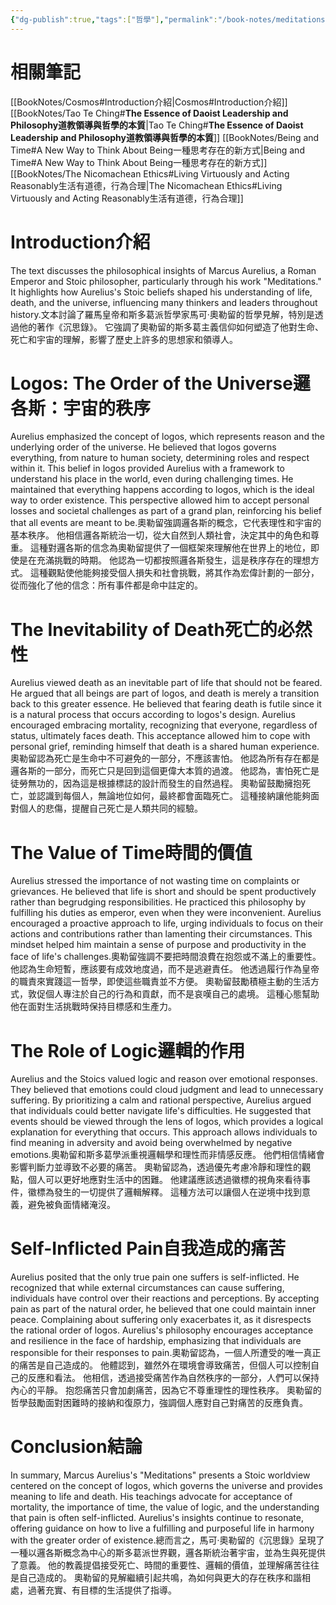 ```yaml
---
{"dg-publish":true,"tags":["哲學"],"permalink":"/book-notes/meditations/","dgPassFrontmatter":true,"created":"2024-11-24T10:41:52.287+08:00","updated":"2024-11-28T13:16:05.539+08:00"}
---
```


# 相關筆記
[[BookNotes/Cosmos#Introduction介紹\|Cosmos#Introduction介紹]]
[[BookNotes/Tao Te Ching#**The Essence of Daoist Leadership and Philosophy道教領導與哲學的本質**\|Tao Te Ching#**The Essence of Daoist Leadership and Philosophy道教領導與哲學的本質**]]
[[BookNotes/Being and Time#A New Way to Think About Being一種思考存在的新方式\|Being and Time#A New Way to Think About Being一種思考存在的新方式]]
[[BookNotes/The Nicomachean Ethics#Living Virtuously and Acting Reasonably生活有道德，行為合理\|The Nicomachean Ethics#Living Virtuously and Acting Reasonably生活有道德，行為合理]]
# Introduction介紹

The text discusses the philosophical insights of Marcus Aurelius, a Roman Emperor and Stoic philosopher, particularly through his work "Meditations." It highlights how Aurelius's Stoic beliefs shaped his understanding of life, death, and the universe, influencing many thinkers and leaders throughout history.文本討論了羅馬皇帝和斯多葛派哲學家馬可·奧勒留的哲學見解，特別是透過他的著作《沉思錄》。 它強調了奧勒留的斯多葛主義信仰如何塑造了他對生命、死亡和宇宙的理解，影響了歷史上許多的思想家和領導人。

# Logos: The Order of the Universe邏各斯：宇宙的秩序

Aurelius emphasized the concept of logos, which represents reason and the underlying order of the universe. He believed that logos governs everything, from nature to human society, determining roles and respect within it. This belief in logos provided Aurelius with a framework to understand his place in the world, even during challenging times. He maintained that everything happens according to logos, which is the ideal way to order existence. This perspective allowed him to accept personal losses and societal challenges as part of a grand plan, reinforcing his belief that all events are meant to be.奧勒留強調邏各斯的概念，它代表理性和宇宙的基本秩序。 他相信邏各斯統治一切，從大自然到人類社會，決定其中的角色和尊重。 這種對邏各斯的信念為奧勒留提供了一個框架來理解他在世界上的地位，即使是在充滿挑戰的時期。 他認為一切都按照邏各斯發生，這是秩序存在的理想方式。 這種觀點使他能夠接受個人損失和社會挑戰，將其作為宏偉計劃的一部分，從而強化了他的信念：所有事件都是命中註定的。

# The Inevitability of Death死亡的必然性

Aurelius viewed death as an inevitable part of life that should not be feared. He argued that all beings are part of logos, and death is merely a transition back to this greater essence. He believed that fearing death is futile since it is a natural process that occurs according to logos's design. Aurelius encouraged embracing mortality, recognizing that everyone, regardless of status, ultimately faces death. This acceptance allowed him to cope with personal grief, reminding himself that death is a shared human experience.奧勒留認為死亡是生命中不可避免的一部分，不應該害怕。 他認為所有存在都是邏各斯的一部分，而死亡只是回到這個更偉大本質的過渡。 他認為，害怕死亡是徒勞無功的，因為這是根據標誌的設計而發生的自然過程。 奧勒留鼓勵擁抱死亡，並認識到每個人，無論地位如何，最終都會面臨死亡。 這種接納讓他能夠面對個人的悲傷，提醒自己死亡是人類共同的經驗。

# The Value of Time時間的價值

Aurelius stressed the importance of not wasting time on complaints or grievances. He believed that life is short and should be spent productively rather than begrudging responsibilities. He practiced this philosophy by fulfilling his duties as emperor, even when they were inconvenient. Aurelius encouraged a proactive approach to life, urging individuals to focus on their actions and contributions rather than lamenting their circumstances. This mindset helped him maintain a sense of purpose and productivity in the face of life's challenges.奧勒留強調不要把時間浪費在抱怨或不滿上的重要性。 他認為生命短暫，應該要有成效地度過，而不是逃避責任。 他透過履行作為皇帝的職責來實踐這一哲學，即使這些職責並不方便。 奧勒留鼓勵積極主動的生活方式，敦促個人專注於自己的行為和貢獻，而不是哀嘆自己的處境。 這種心態幫助他在面對生活挑戰時保持目標感和生產力。

# The Role of Logic邏輯的作用

Aurelius and the Stoics valued logic and reason over emotional responses. They believed that emotions could cloud judgment and lead to unnecessary suffering. By prioritizing a calm and rational perspective, Aurelius argued that individuals could better navigate life's difficulties. He suggested that events should be viewed through the lens of logos, which provides a logical explanation for everything that occurs. This approach allows individuals to find meaning in adversity and avoid being overwhelmed by negative emotions.奧勒留和斯多葛學派重視邏輯學和理性而非情感反應。 他們相信情緒會影響判斷力並導致不必要的痛苦。 奧勒留認為，透過優先考慮冷靜和理性的觀點，個人可以更好地應對生活中的困難。 他建議應該透過徽標的視角來看待事件，徽標為發生的一切提供了邏輯解釋。 這種方法可以讓個人在逆境中找到意義，避免被負面情緒淹沒。

# Self-Inflicted Pain自我造成的痛苦

Aurelius posited that the only true pain one suffers is self-inflicted. He recognized that while external circumstances can cause suffering, individuals have control over their reactions and perceptions. By accepting pain as part of the natural order, he believed that one could maintain inner peace. Complaining about suffering only exacerbates it, as it disrespects the rational order of logos. Aurelius's philosophy encourages acceptance and resilience in the face of hardship, emphasizing that individuals are responsible for their responses to pain.奧勒留認為，一個人所遭受的唯一真正的痛苦是自己造成的。 他體認到，雖然外在環境會導致痛苦，但個人可以控制自己的反應和看法。 他相信，透過接受痛苦作為自然秩序的一部分，人們可以保持內心的平靜。 抱怨痛苦只會加劇痛苦，因為它不尊重理性的理性秩序。 奧勒留的哲學鼓勵面對困難時的接納和復原力，強調個人應對自己對痛苦的反應負責。

# Conclusion結論

In summary, Marcus Aurelius's "Meditations" presents a Stoic worldview centered on the concept of logos, which governs the universe and provides meaning to life and death. His teachings advocate for acceptance of mortality, the importance of time, the value of logic, and the understanding that pain is often self-inflicted. Aurelius's insights continue to resonate, offering guidance on how to live a fulfilling and purposeful life in harmony with the greater order of existence.總而言之，馬可‧奧勒留的《沉思錄》呈現了一種以邏各斯概念為中心的斯多葛派世界觀，邏各斯統治著宇宙，並為生與死提供了意義。 他的教義提倡接受死亡、時間的重要性、邏輯的價值，並理解痛苦往往是自己造成的。 奧勒留的見解繼續引起共鳴，為如何與更大的存在秩序和諧相處，過著充實、有目標的生活提供了指導。